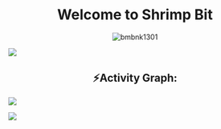 <h1 align="center">Welcome to Shrimp Bit</h1>
<p align="center"> <img src="https://komarev.com/ghpvc/?username=bmbnk1301&label=Profile%20views&color=0e75b6&style=flat" alt="bmbnk1301" /> </p>




<img src="https://user-images.githubusercontent.com/73097560/115834477-dbab4500-a447-11eb-908a-139a6edaec5c.gif"><h2 align="center">⚡Activity Graph:</h2>
<img align="center" src="https://github-readme-activity-graph.vercel.app/graph?username=bmbnk1301&theme=default"/>

<img src="https://raw.githubusercontent.com/Trilokia/Trilokia/379277808c61ef204768a61bbc5d25bc7798ccf1/bottom_header.svg" />
